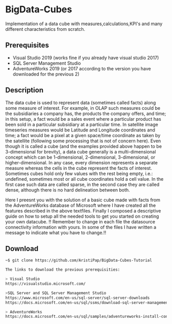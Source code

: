 # BigData-Cubes

Implementation of a data cube with measures,calculations,KPI's and many different characteristics from scratch.

## Prerequisites
-	Visual Studio 2019 (works fine if you already have visual studio 2017)
-	SQL Server Management Studio
-	AdventureWorks 2019 (or 2017 according to the version you have downloaded for the previous 2)

## Description

The data cube is used to represent data (sometimes called facts) along some measure of interest. For example, in OLAP such measures could be the subsidiaries a company has, the products the company offers, and time; in this setup, a fact would be a sales event where a particular product has been sold in a particular subsidiary at a particular time. In satellite image timeseries measures would be Latitude and Longitude coordinates and time; a fact would be a pixel at a given space/time coordinate as taken by the satellite (following some processing that is not of concern here). Even though it is called a cube (and the examples provided above happen to be 3-dimensional for brevity), a data cube generally is a multi-dimensional concept which can be 1-dimensional, 2-dimensional, 3-dimensional, or higher-dimensional. In any case, every dimension represents a separate measure whereas the cells in the cube represent the facts of interest. Sometimes cubes hold only few values with the rest being empty, i.e.: undefined, sometimes most or all cube coordinates hold a cell value. In the first case such data are called sparse, in the second case they are called dense, although there is no hard delineation between both.

Here I preesnt you with the solution of a basic cube made with facts from the AdventureWorks database of Microsoft where 
I have created all the features described in the above textfiles.
Finally I composed a descriptive guide on how to setup all the needed tools to get you started on creating your own datacube.
!! Remember to change in each file the datasource connectivity information with yours. In some of the files I have written a message to indicate what you have to change.!!
## Download 

```bash
~$ git clone https://github.com/AristiPap/BigData-Cubes-Tutorial

The links to download the previous prerequisities:

> Visual Studio
https://visualstudio.microsoft.com/

>SQL Server and SQL Server Management Studio 
https://www.microsoft.com/en-us/sql-server/sql-server-downloads 
https://docs.microsoft.com/en-us/sql/ssms/download-sql-server-management-studio-ssms?view=sql-server-ver15 

> AdventureWorks
https://docs.microsoft.com/en-us/sql/samples/adventureworks-install-configure?view=sql-server-ver15&tabs=ssms
```
